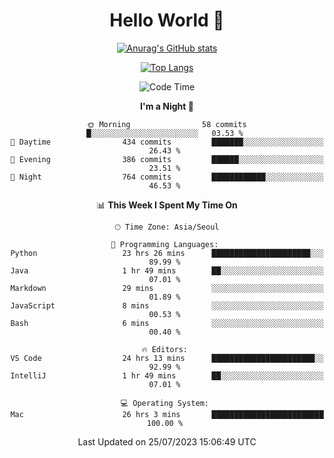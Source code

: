 <div align="center">

# Hello World 👋

[![Anurag's GitHub stats](https://github-readme-stats.vercel.app/api?username=taeho0888&show_icons=true&theme=dracula)](https://github.com/anuraghazra/github-readme-stats)

[![Top Langs](https://github-readme-stats.vercel.app/api/top-langs/?username=taeho0888&theme=dracula)](https://github.com/anuraghazra/github-readme-stats)
<!--
**taeho0888/taeho0888** is a ✨ _special_ ✨ repository because its `README.md` (this file) appears on your GitHub profile.

<!--START_SECTION:waka-->
![Code Time](http://img.shields.io/badge/Code%20Time-159%20hrs%2026%20mins-blue)

**I'm a Night 🦉** 

```text
🌞 Morning                58 commits          █░░░░░░░░░░░░░░░░░░░░░░░░   03.53 % 
🌆 Daytime                434 commits         ███████░░░░░░░░░░░░░░░░░░   26.43 % 
🌃 Evening                386 commits         ██████░░░░░░░░░░░░░░░░░░░   23.51 % 
🌙 Night                  764 commits         ████████████░░░░░░░░░░░░░   46.53 % 
```


📊 **This Week I Spent My Time On** 

```text
🕑︎ Time Zone: Asia/Seoul

💬 Programming Languages: 
Python                   23 hrs 26 mins      ██████████████████████░░░   89.99 % 
Java                     1 hr 49 mins        ██░░░░░░░░░░░░░░░░░░░░░░░   07.01 % 
Markdown                 29 mins             ░░░░░░░░░░░░░░░░░░░░░░░░░   01.89 % 
JavaScript               8 mins              ░░░░░░░░░░░░░░░░░░░░░░░░░   00.53 % 
Bash                     6 mins              ░░░░░░░░░░░░░░░░░░░░░░░░░   00.40 % 

🔥 Editors: 
VS Code                  24 hrs 13 mins      ███████████████████████░░   92.99 % 
IntelliJ                 1 hr 49 mins        ██░░░░░░░░░░░░░░░░░░░░░░░   07.01 % 

💻 Operating System: 
Mac                      26 hrs 3 mins       █████████████████████████   100.00 % 
```


 Last Updated on 25/07/2023 15:06:49 UTC
<!--END_SECTION:waka-->
</div>

